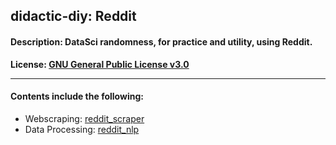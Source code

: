## didactic-diy: Reddit
#### Description: DataSci randomness, for practice and utility, using Reddit.

<b>License: [GNU General Public License v3.0](https://choosealicense.com/licenses/gpl-3.0/)</b>

---
#### Contents include the following: 
- Webscraping: 
[reddit_scraper](https://github.com/kariemoorman/didactic_diy/tree/main/reddit/__scripts/reddit_scraper)
- Data Processing: [reddit_nlp](https://github.com/kariemoorman/didactic_diy/tree/main/reddit/__scripts/reddit_nlp)

